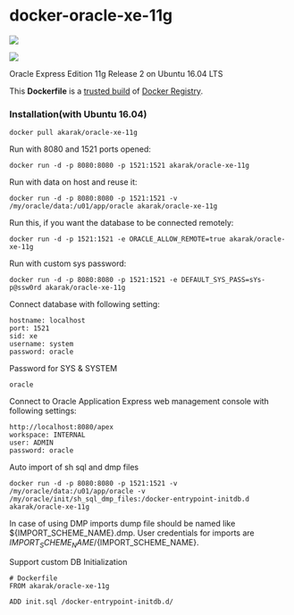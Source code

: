 docker-oracle-xe-11g
============================
[![](https://images.microbadger.com/badges/image/akarak/oracle-xe-11g.svg)](https://microbadger.com/images/akarak/oracle-xe-11g "Get your own image badge on microbadger.com")

[![](https://images.microbadger.com/badges/version/akarak/oracle-xe-11g.svg)](https://microbadger.com/images/akarak/oracle-xe-11g "Get your own version badge on microbadger.com")

Oracle Express Edition 11g Release 2 on Ubuntu 16.04 LTS

This **Dockerfile** is a [trusted build](https://registry.hub.docker.com/u/akarak/oracle-xe-11g/) of [Docker Registry](https://registry.hub.docker.com/).

### Installation(with Ubuntu 16.04)
```
docker pull akarak/oracle-xe-11g
```

Run with 8080 and 1521 ports opened:
```
docker run -d -p 8080:8080 -p 1521:1521 akarak/oracle-xe-11g
```

Run with data on host and reuse it:
```
docker run -d -p 8080:8080 -p 1521:1521 -v /my/oracle/data:/u01/app/oracle akarak/oracle-xe-11g
```

Run this, if you want the database to be connected remotely:
```
docker run -d -p 1521:1521 -e ORACLE_ALLOW_REMOTE=true akarak/oracle-xe-11g
```

Run with custom sys password:
```
docker run -d -p 8080:8080 -p 1521:1521 -e DEFAULT_SYS_PASS=sYs-p@ssw0rd akarak/oracle-xe-11g
```

Connect database with following setting:
```
hostname: localhost
port: 1521
sid: xe
username: system
password: oracle
```

Password for SYS & SYSTEM
```
oracle
```

Connect to Oracle Application Express web management console with following settings:
```
http://localhost:8080/apex
workspace: INTERNAL
user: ADMIN
password: oracle
```


Auto import of sh sql and dmp files
```
docker run -d -p 8080:8080 -p 1521:1521 -v /my/oracle/data:/u01/app/oracle -v /my/oracle/init/sh_sql_dmp_files:/docker-entrypoint-initdb.d akarak/oracle-xe-11g
```
In case of using DMP imports dump file should be named like ${IMPORT_SCHEME_NAME}.dmp. User credentials for imports are ${IMPORT_SCHEME_NAME}/${IMPORT_SCHEME_NAME}.


Support custom DB Initialization
```
# Dockerfile
FROM akarak/oracle-xe-11g

ADD init.sql /docker-entrypoint-initdb.d/
```
